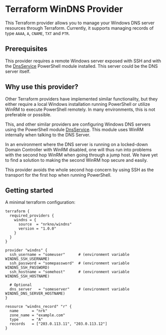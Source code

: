 # Terraform WinDNS Provider


This Terraform provider allows you to manage your Windows DNS server resources through Terraform. Currently, it supports
managing records of type `AAAA`, `A`, `CNAME`, `TXT` and `PTR`.

## Prerequisites
This provider requires a remote Windows server exposed with SSH and with the
[DnsService](https://learn.microsoft.com/en-us/powershell/module/dnsserver/?view=windowsserver2022-ps)
PowerShell module installed. This server could be the DNS server itself.

## Why use this provider?
Other Terraform providers have implemented similar functionality, but they either require a local Windows installation
running PowerShell or utilize WinRM to execute PowerShell remotely. In many environments, this is not preferable or
possible.

This, and other similar providers are configuring Windows DNS servers using the PowerShell module
[DnsService](https://learn.microsoft.com/en-us/powershell/module/dnsserver/?view=windowsserver2022-ps).
This module uses WinRM internally when talking to the DNS Server.

In an environment where the DNS server is running on a locked-down Domain Controller with WinRM disabled, one will thus
run into problems with the second hop WinRM when going through a jump host. We have yet to find a solution to making the second WinRM hop secure and easily.

This provider avoids the whole second hop concern by using SSH as the transport for the first hop when running PowerShell.


## Getting started

A minimal terraform configuration:

```
terraform {
  required_providers {
    windns = {
      source  = "nrkno/windns"
      version = "1.0.0"
    }
  }
}

provider "windns" {
  ssh_username = "someuser"      # (environment variable WINDNS_SSH_USERNAME)
  ssh_password = "somepassword"  # (environment variable WINDNS_SSH_PASSWORD)
  ssh_hostname = "somehost"      # (environment variable WINDNS_SSH_HOSTNAME)
  
  # Optional
  dns_server   = "someserver"    # (environment variable WINDNS_DNS_SERVER_HOSTNAME) 
}

resource "windns_record" "r" {
  name      = "nrk"
  zone_name = "example.com"
  type      = "A"
  records   = ["203.0.113.11", "203.0.113.12"]
}
```

